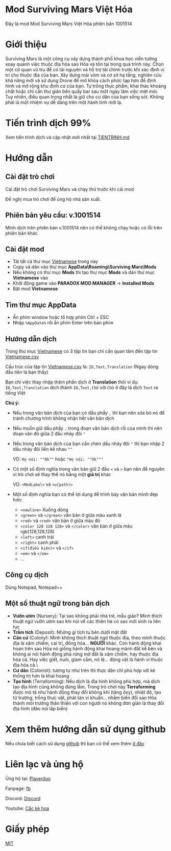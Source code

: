 # Mod Surviving Mars Việt Hóa
Đây là mod Mod Surviving Mars Việt Hóa phiên bản 1001514

# Giới thiệu
Surviving Mars là một công cụ xây dựng thành phố khoa học viễn tưởng xoay quanh việc thuộc địa hóa sao Hỏa và tồn tại trong quá trình này. Chọn một cơ quan vũ trụ để có tài nguyên và hỗ trợ tài chính trước khi xác định vị trí cho thuộc địa của bạn. Xây dựng mái vòm và cơ sở hạ tầng, nghiên cứu khả năng mới và sử dụng Drone để mở khóa cách phức tạp hơn để định hình và mở rộng khu định cư của bạn. Tự trồng thực phẩm, khai thác khoáng chất hoặc chỉ cần thư giãn bên quầy bar sau một ngày làm việc mệt mỏi. Tuy nhiên, điều quan trọng nhất là giữ cho cư dân của bạn sống sót. Không phải là một nhiệm vụ dễ dàng trên một hành tinh mới lạ.
# Tiến trình dịch 99%
Xem tiến trình dịch và cập nhật mới nhất tại [TIENTRINH.md](TIENTRINH.md)

# Hướng dẫn
## Cài đặt trò chơi

Cài đặt trò chơi Surviving Mars và chạy thử trước khi cài mod

Đề nghị mua trò chơi để ủng hộ nhà sản xuất.

## Phiên bản yêu cầu: v.1001514

Mình dịch trên phiên bản v.1001514 nên có thể không chạy hoặc có lỗi trên phiên bản khác

## Cài đặt mod

- Tải tất cả thư mục [Vietnamese](Vietnamese/) trong này
- Copy và dán vào thư mục **AppData\Roaming\Surviving Mars\Mods**
- Nếu không có thư mục **Mods** thì tạo thư mục **Mods** và dán thư mục **Vietnamese** vào
- Khởi động game vào **PARADOX MOD MANAGER** -> **Installed Mods**
- Bật mod **Vietnamese**

## Tìm thư mục AppData

- Ấn phím window hoặc tổ hợp phím Ctrl + ESC
- Nhập `%AppData%` rồi ấn phím Enter trên bàn phím
## Hướng dẫn dịch

Trong thư mục [Vietnamese](Vietnamese/) có 3 tập tin bạn chỉ cần quan tâm đến tập tin [Vietnamese.csv](Vietnamese/Vietnamese.csv)

Cấu trúc của tập tin [Vietnamese.csv](Vietnamese/Vietnamese.csv) là: ```ID,Text,Translation``` (Ngay dòng đầu tiên là bạn thấy)

Bạn chỉ việc thay nhập thêm phần dịch ở **Translation** thôi ví dụ:
```ID,Text,Translation```
dịch thành
```ID,Text,Chữ```
với ```Chữ``` ở đây là dịch ```Text``` ra tiếng Việt

**Chú ý:**
- Nếu trong văn bản dịch của bạn có dấu phẩy ```,``` thì bạn nên xóa bỏ nó để tránh chương trình không nhận hết văn bản dịch
- Nếu muốn giữ dấu phẩy ```,``` trong đoạn văn bản dịch rồi của mình thì nên đoạn văn đó giữa 2 đấu nháy đôi ```"```
- Nếu trong văn bản dịch của bạn cần chèn dấu nháy đôi ```"``` thì bạn nhập 2 dấu nháy đôi liền kề nhau ```""```

    VD: ```Họ nói: ""Ok""``` hoặc ```"Họ nói: ""Ok"""```

- Có một số định nghĩa trong văn bản giữ 2 đấu ```<``` và ```>``` bạn nên để nguyên vì trò chơi sẽ thay thế nó bằng một **giá trị** khác

    VD: ```<ModLabel>``` và ```<u(path)>```

- Một số định nghĩa bạn có thể lợi dụng để trình bày văn bản mình đẹp hơn:
  + ```<newline>``` Xuống dòng
  + ```<green>``` và ```</green>``` văn bản ở giữa màu xanh lá
  + ```<red>``` và ```<red>``` văn bản ở giữa màu đỏ
  + ```<color 128 128 128>``` và ```</color>``` văn bản ở giữa màu rgb(128,128,128)
  + ```<left>``` canh trái
  + ```<right>``` canh phải
  + ```<if(điều kiện)>``` và ```</if>```
  + ```<em>``` và ```</em>```
  + ...

## Công cụ dịch

Dùng Notepad, Notepad++

## Một số thuật ngữ trong bản dịch

+ **Vườn ươm** (Nursery): Tại sao không phải nhà trẻ, mẫu giáo? Mình thích thuật ngữ vườn ươm sao khi nói về các thiên hà có sao mới sinh ra liên tục
+ **Trầm tích** (Deposit): Những gì tích tụ bên dưới mặt đất
+ **Căn cứ** (Colony): Mình không thích thuật ngữ thuộc địa, theo mình thuộc địa là xâm chiếm, cai trị, đồng hóa... **NGƯỜI** khác. Còn hành động khai hoan trên sao Hỏa nó giống hành động khai hoang mãnh đất kế bên và không ai nói hành động phá rừng mở đất là xâm chiếm, hay thuộc địa hóa cả. Hay việc giết, nuôi, giam cầm, nô lệ... động vật là hành vi thuộc địa hóa cả.\
+ **Cư dân** (Colonist): tương tự như trên thì thực dân chỉ phù hợp với kẻ thống trị hơn là khai hoang
+ **Tạo hình** (Terraforming): Nếu dịch là địa hình không phù hợp, mà dịch tạo địa hình cũng không đúng lắm. Trong trò chơi này **Terraforming** được mô tả như hành động thay đổi không khí (tăng ôxy), nhiệt độ, tạo từ trường, trồng thực vật, phát tán vi khuẩn... nhằm biến đổi sao Hỏa thành môi trường thân thiện với con người nó không đơn giản là thay đổi địa hình (đào núi lấp biển)

# Xem thêm hướng dẫn sử dụng github

Nếu chưa biết cách sữ dụng [github](https://github.com) thì bạn có thể xem thêm [ở đây](https://github.com/cackehoa/cackehoa/blob/main/huongdan/HUONG-DAN.md)

# Liên lạc và ủng hộ
Ủng hộ tại: [Playerduo](https://playerduo.com/cackehoa)

Fanpage: [fb](https://www.facebook.com/cackehoa)

Discord: [Discord](https://discord.gg/Z5C98FG)

Youtube: [Cắc kè hoa](https://www.youtube.com/c/Cắckèhoa)
# Giấy phép
[MIT](LICENSE)
